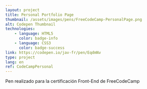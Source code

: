 ```yaml
---
layout: project
title: Personal Portfolio Page
thumbnail: /assets/images/pens/FreeCodeCamp-PersonalPage.png
alt: Codepen Thumbnail
technologies: 
    - language: HTML5
      color: badge-info
    - language: CSS3
      color: badge-success
link: https://codepen.io/jav-fr/pen/EqdmNv
type: project
lang: en
ref: CodeCampPersonal
---
```

Pen realizado para la certificación Front-End de FreeCodeCamp
